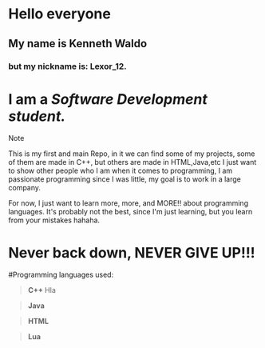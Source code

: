 # Hello everyone

## My name is Kenneth Waldo 
### but my nickname is: **Lexor_12.**
# I am a *Software Development student.*

> [!NOTE]
This is my first and main Repo, in it we can find some of my projects, some of them are made in C++, but others are made in HTML,Java,etc I just want to show other people who I am when it comes to programming, I am passionate programming since I was little, my goal is to work in a large company.

For now, I just want to learn more, more, and MORE!! about programming languages.
It's probably not the best, since I'm just learning, but you learn from your mistakes hahaha.

# Never back down, NEVER GIVE UP!!!

#Programming languages used:
>**C++**
>Hla


>**Java**


>**HTML**


>**Lua**


